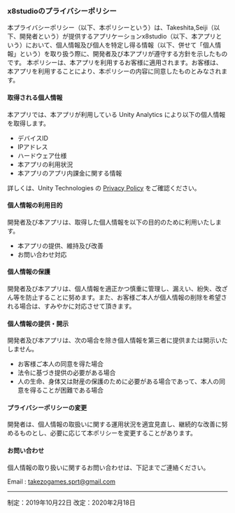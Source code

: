 ### **x8studioのプライバシーポリシー**
本プライバシーポリシー（以下、本ポリシーという）は、Takeshita,Seiji（以下、開発者という）が提供するアプリケーションx8studio（以下、本アプリという）において、個人情報及び個人を特定し得る情報（以下、併せて「個人情報」という）を取り扱う際に、開発者及び本アプリが遵守する方針を示したものです。
本ポリシーは、本アプリを利用するお客様に適用されます。お客様は、本アプリを利用することにより、本ポリシーの内容に同意したものとみなされます。

#### **取得される個人情報**

本アプリでは、本アプリが利用している Unity Analytics により以下の個人情報を取得します。

* デバイスID
* IPアドレス
* ハードウェア仕様
* 本アプリの利用状況
* 本アプリのアプリ内課金に関する情報

詳しくは、Unity Technologies の [Privacy Policy](https://unity3d.com/legal/privacy-policy) をご確認ください。

#### **個人情報の利用目的**

開発者及び本アプリは、取得した個人情報を以下の目的のために利用いたします。

* 本アプリの提供、維持及び改善
* お問い合わせ対応

#### **個人情報の保護**

開発者及び本アプリは、個人情報を適正かつ慎重に管理し、漏えい、紛失、改ざん等を防止することに努めます。また、お客様ご本人が個人情報の削除を希望される場合は、すみやかに対応させて頂きます。

#### **個人情報の提供・開示**

開発者及び本アプリは、次の場合を除き個人情報を第三者に提供または開示いたしません。

* お客様ご本人の同意を得た場合
* 法令に基づき提供の必要がある場合
* 人の生命、身体又は財産の保護のために必要がある場合であって、本人の同意を得ることが困難である場合

#### **プライバシーポリシーの変更**

開発者は、個人情報の取扱いに関する運用状況を適宜見直し、継続的な改善に努めるものとし、必要に応じて本ポリシーを変更することがあります。

#### **お問い合わせ**

個人情報の取り扱いに関するお問い合わせは、下記までご連絡ください。

<p>Email : <a href="mailto:takezogames.sprt@gmail.com">takezogames.sprt@gmail.com</a></p>

---
制定：2019年10月22日
改定：2020年2月18日

